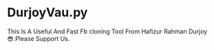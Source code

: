 # DurjoyVau.py
This Is A Useful And Fast Fb cloning Tool From Hafizur Rahman Durjoy 😎.Please Support Us.

